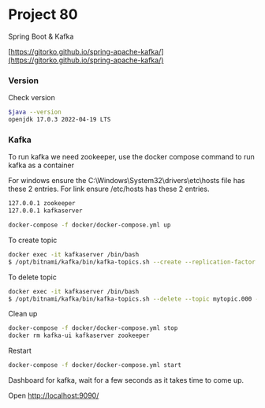# Project 80

Spring Boot & Kafka

[https://gitorko.github.io/spring-apache-kafka/](https://gitorko.github.io/spring-apache-kafka/)

### Version

Check version

```bash
$java --version
openjdk 17.0.3 2022-04-19 LTS
```

### Kafka

To run kafka we need zookeeper, use the docker compose command to run kafka as a container

For windows ensure the C:\Windows\System32\drivers\etc\hosts file has these 2 entries.
For link ensure /etc/hosts has these 2 entries.

```bash
127.0.0.1 zookeeper
127.0.0.1 kafkaserver
```

```bash
docker-compose -f docker/docker-compose.yml up
```

To create topic

```bash
docker exec -it kafkaserver /bin/bash
$ /opt/bitnami/kafka/bin/kafka-topics.sh --create --replication-factor 1 --partitions 1 --topic mytopic.000 --bootstrap-server localhost:9092
```

To delete topic
```bash
docker exec -it kafkaserver /bin/bash
$ /opt/bitnami/kafka/bin/kafka-topics.sh --delete --topic mytopic.000 --bootstrap-server localhost:9092
```

Clean up

```bash
docker-compose -f docker/docker-compose.yml stop
docker rm kafka-ui kafkaserver zookeeper
```

Restart

```bash
docker-compose -f docker/docker-compose.yml start
```

Dashboard for kafka, wait for a few seconds as it takes time to come up.

Open [http://localhost:9090/](http://localhost:9090/)
